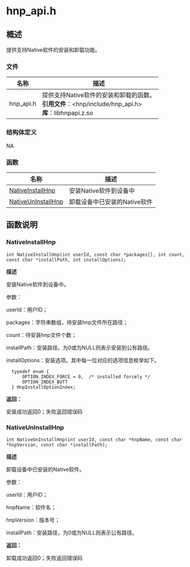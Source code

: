 # hnp_api.h


## 概述

提供支持Native软件的安装和卸载功能。

### 文件

| 名称 | 描述 |
| -------- | -------- |
| hnp_api.h | 提供支持Native软件的安装和卸载的函数。<br/>**引用文件**：&lt;hnp/include/hnp_api.h&gt;<br/>**库**：libhnpapi.z.so |


### 结构体定义
NA

### 函数

| 名称 | 描述 |
| -------- | -------- |
| [NativeInstallHnp](#nativeinstallhnp) | 安装Native软件到设备中 |
| [NativeUnInstallHnp](#nativeuninstallhnp)| 卸载设备中已安装的Native软件 |



## 函数说明


### NativeInstallHnp

```
int NativeInstallHnp(int userId, const char *packages[], int count, const char *installPath, int installOptions);
```

**描述**

  安装Native软件到设备中。

  参数：
  
  userId：用户ID；

  packages：字符串数组，待安装hnp文件所在路径；

  count：待安装hnp文件个数；

  installPath：安装路径。为0或为NULL则表示安装到公有路径。

  installOptions：安装选项。其中每一位对应的选项信息枚举如下。
  ```
    typedef enum {
        OPTION_INDEX_FORCE = 0,  /* installed forcely */
        OPTION_INDEX_BUTT
    } HnpInstallOptionIndex;
  ```

**返回：**

安装成功返回0；失败返回错误码

### NativeUnInstallHnp

```
int NativeUnInstallHnp(int userId, const char *hnpName, const char *hnpVersion, const char *installPath);
```

**描述**

  卸载设备中已安装的Native软件。

  参数：

  userId：用户ID；

  hnpName：软件名；

  hnpVersion：版本号；

  installPath：安装路径，为0或为NULL则表示公有路径。

**返回：**

卸载成功返回0；失败返回错误码
